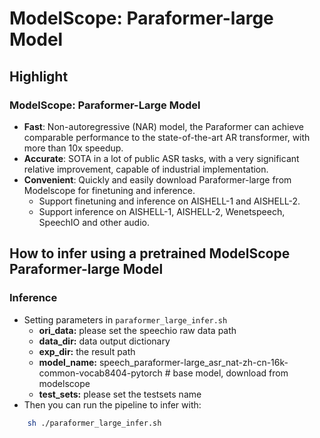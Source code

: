 # ModelScope: Paraformer-large Model

## Highlight

### ModelScope: Paraformer-Large Model
- <strong>Fast</strong>: Non-autoregressive (NAR) model, the Paraformer can achieve comparable performance to the state-of-the-art AR transformer, with more than 10x speedup.
- <strong>Accurate</strong>: SOTA in a lot of public ASR tasks, with a very significant relative improvement, capable of industrial implementation.
- <strong>Convenient</strong>: Quickly and easily download Paraformer-large from Modelscope for finetuning and inference.
    - Support finetuning and inference on AISHELL-1 and AISHELL-2.
    - Support inference on AISHELL-1, AISHELL-2, Wenetspeech, SpeechIO and other audio.

## How to infer using a pretrained ModelScope Paraformer-large Model

### Inference
- Setting parameters in `paraformer_large_infer.sh`
    - <strong>ori_data:</strong> please set the speechio raw data path
    - <strong>data_dir:</strong> data output dictionary
    - <strong>exp_dir:</strong> the result path
    - <strong>model_name:</strong> speech_paraformer-large_asr_nat-zh-cn-16k-common-vocab8404-pytorch # base model, download from modelscope
    - <strong>test_sets:</strong> please set the testsets name
- Then you can run the pipeline to infer with: 
```sh
    sh ./paraformer_large_infer.sh
```
